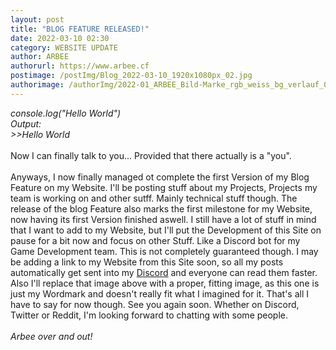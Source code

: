 ```yaml
---
layout: post
title: "BLOG FEATURE RELEASED!"
date: 2022-03-10 02:30
category: WEBSITE UPDATE
author: ARBEE
authorurl: https://www.arbee.cf
postimage: /postImg/Blog_2022-03-10_1920x1080px_02.jpg
authorimage: /authorImg/2022-01_ARBEE_Bild-Marke_rgb_weiss_bg_verlauf_01.png
---
```


*console.log("Hello World")*<br>
*Output:*<br>
*>>Hello World*<br/>
<br/>
Now I can finally  talk to you... Provided that there actually is a "you".<br>
<br>
Anyways, I now finally managed ot complete the first Version of my Blog Feature on my Website. I'll be posting stuff about my Projects, Projects my team is working on and other sutff. Mainly technical stuff though. The release of the blog Feature also marks the first milestone for my Website, now having its first Version finished aswell. I still have a lot of stuff in mind that I want to add to my Website, but I'll put the Development of this Site on pause for a bit now and focus on other Stuff. Like a Discord bot for my Game Development team. This is not completely guaranteed though. I may be adding a link to my Website from this Site soon, so all my posts automatically get sent into my [Discord](https://discord.gg/VfgHXtqSwz "Join my Discord Server with this link") and everyone can read them faster. Also I'll replace that image above with a proper, fitting image, as this one is just my Wordmark and doesn't really fit what I imagined for it. That's all I have to say for now though. See you again soon. Whether on Discord, Twitter or Reddit, I'm looking forward to chatting with some people.<br>
<br>
*Arbee over and out!*
